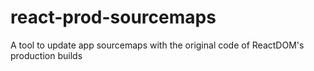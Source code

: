 # react-prod-sourcemaps
A tool to update app sourcemaps with the original code of ReactDOM's production builds
